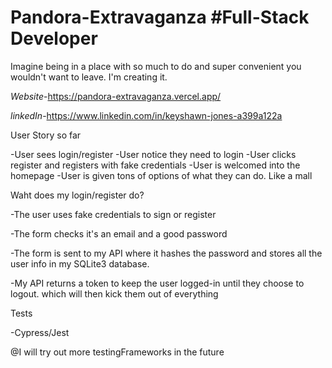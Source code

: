 # Pandora-Extravaganza #Full-Stack Developer
Imagine being in a place with so much to do and super convenient you wouldn't want to leave. I'm creating it.

*Website*-https://pandora-extravaganza.vercel.app/

*linkedIn*-https://www.linkedin.com/in/keyshawn-jones-a399a122a

User Story so far

-User sees login/register
-User notice they need to login
-User clicks register and registers with fake credentials
-User is welcomed into the homepage
-User is given tons of options of what they can do. Like a mall

Waht does my login/register do?

-The user uses fake credentials to sign or register

-The form checks it's an email and a good password

-The form is sent to my API where it hashes the password and stores all the user info in my SQLite3 database. 

-My API returns a token to keep the user logged-in until they choose to logout. which will then kick them out of everything

Tests

-Cypress/Jest

  @I will try out more testingFrameworks in the future
